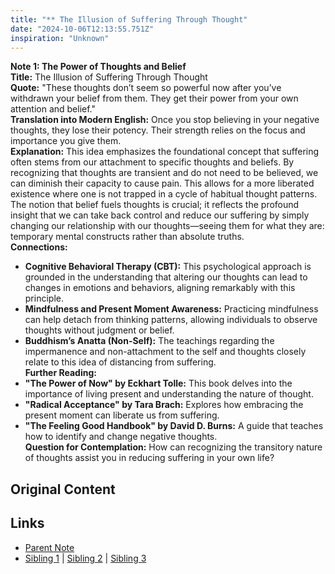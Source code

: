 ```yaml
---
title: "** The Illusion of Suffering Through Thought"
date: "2024-10-06T12:13:55.751Z"
inspiration: "Unknown"
---
```


  
**Note 1: The Power of Thoughts and Belief**  
**Title:** The Illusion of Suffering Through Thought  
**Quote:** "These thoughts don’t seem so powerful now after you’ve withdrawn your belief from them. They get their power from your own attention and belief."  
**Translation into Modern English:** Once you stop believing in your negative thoughts, they lose their potency. Their strength relies on the focus and importance you give them.  
**Explanation:** This idea emphasizes the foundational concept that suffering often stems from our attachment to specific thoughts and beliefs. By recognizing that thoughts are transient and do not need to be believed, we can diminish their capacity to cause pain. This allows for a more liberated existence where one is not trapped in a cycle of habitual thought patterns. The notion that belief fuels thoughts is crucial; it reflects the profound insight that we can take back control and reduce our suffering by simply changing our relationship with our thoughts—seeing them for what they are: temporary mental constructs rather than absolute truths.  
**Connections:**  
- **Cognitive Behavioral Therapy (CBT):** This psychological approach is grounded in the understanding that altering our thoughts can lead to changes in emotions and behaviors, aligning remarkably with this principle.  
- **Mindfulness and Present Moment Awareness:** Practicing mindfulness can help detach from thinking patterns, allowing individuals to observe thoughts without judgment or belief.  
- **Buddhism’s Anatta (Non-Self):** The teachings regarding the impermanence and non-attachment to the self and thoughts closely relate to this idea of distancing from suffering.  
**Further Reading:**  
- **"The Power of Now" by Eckhart Tolle:** This book delves into the importance of living present and understanding the nature of thought.  
- **"Radical Acceptance" by Tara Brach:** Explores how embracing the present moment can liberate us from suffering.  
- **"The Feeling Good Handbook" by David D. Burns:** A guide that teaches how to identify and change negative thoughts.  
**Question for Contemplation:** How can recognizing the transitory nature of thoughts assist you in reducing suffering in your own life?  



## Original Content



## Links

- [Parent Note](/parent-note.md)
- [Sibling 1](/zettel1.md) | [Sibling 2](/zettel2.md) | [Sibling 3](/zettel3.md)
